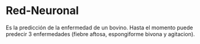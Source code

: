 # Red-Neuronal
Es la predicción de la enfermedad de un bovino. Hasta el momento puede predecir 3 enfermedades (fiebre aftosa,  espongiforme bivona y agitacion).
